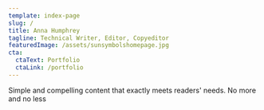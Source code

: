 ```yaml
---
template: index-page
slug: /
title: Anna Humphrey
tagline: Technical Writer, Editor, Copyeditor
featuredImage: /assets/sunsymbolshomepage.jpg
cta:
  ctaText: Portfolio
  ctaLink: /portfolio
---
```


Simple and compelling content that exactly meets readers' needs. 
No more and no less

